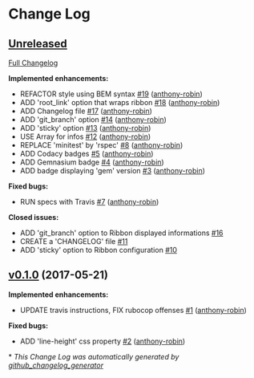 # Change Log

## [Unreleased](https://github.com/anthony-robin/Ribbonit/tree/HEAD)

[Full Changelog](https://github.com/anthony-robin/Ribbonit/compare/v0.1.0...HEAD)

**Implemented enhancements:**

- REFACTOR style using BEM syntax [\#19](https://github.com/anthony-robin/Ribbonit/pull/19) ([anthony-robin](https://github.com/anthony-robin))
- ADD 'root\_link' option that wraps ribbon [\#18](https://github.com/anthony-robin/Ribbonit/pull/18) ([anthony-robin](https://github.com/anthony-robin))
- ADD Changelog file [\#17](https://github.com/anthony-robin/Ribbonit/pull/17) ([anthony-robin](https://github.com/anthony-robin))
- ADD 'git\_branch' option [\#14](https://github.com/anthony-robin/Ribbonit/pull/14) ([anthony-robin](https://github.com/anthony-robin))
- ADD 'sticky' option [\#13](https://github.com/anthony-robin/Ribbonit/pull/13) ([anthony-robin](https://github.com/anthony-robin))
- USE Array for infos [\#12](https://github.com/anthony-robin/Ribbonit/pull/12) ([anthony-robin](https://github.com/anthony-robin))
- REPLACE 'minitest' by 'rspec' [\#8](https://github.com/anthony-robin/Ribbonit/pull/8) ([anthony-robin](https://github.com/anthony-robin))
- ADD Codacy badges [\#5](https://github.com/anthony-robin/Ribbonit/pull/5) ([anthony-robin](https://github.com/anthony-robin))
- ADD Gemnasium badge [\#4](https://github.com/anthony-robin/Ribbonit/pull/4) ([anthony-robin](https://github.com/anthony-robin))
- ADD badge displaying 'gem' version [\#3](https://github.com/anthony-robin/Ribbonit/pull/3) ([anthony-robin](https://github.com/anthony-robin))

**Fixed bugs:**

- RUN specs with Travis [\#7](https://github.com/anthony-robin/Ribbonit/pull/7) ([anthony-robin](https://github.com/anthony-robin))

**Closed issues:**

- ADD 'git\_branch' option to Ribbon displayed informations [\#16](https://github.com/anthony-robin/Ribbonit/issues/16)
- CREATE a 'CHANGELOG' file [\#11](https://github.com/anthony-robin/Ribbonit/issues/11)
- ADD 'sticky' option to Ribbon configuration [\#10](https://github.com/anthony-robin/Ribbonit/issues/10)

## [v0.1.0](https://github.com/anthony-robin/Ribbonit/tree/v0.1.0) (2017-05-21)
**Implemented enhancements:**

- UPDATE travis instructions, FIX rubocop offenses [\#1](https://github.com/anthony-robin/Ribbonit/pull/1) ([anthony-robin](https://github.com/anthony-robin))

**Fixed bugs:**

- ADD 'line-height' css property [\#2](https://github.com/anthony-robin/Ribbonit/pull/2) ([anthony-robin](https://github.com/anthony-robin))



\* *This Change Log was automatically generated by [github_changelog_generator](https://github.com/skywinder/Github-Changelog-Generator)*
